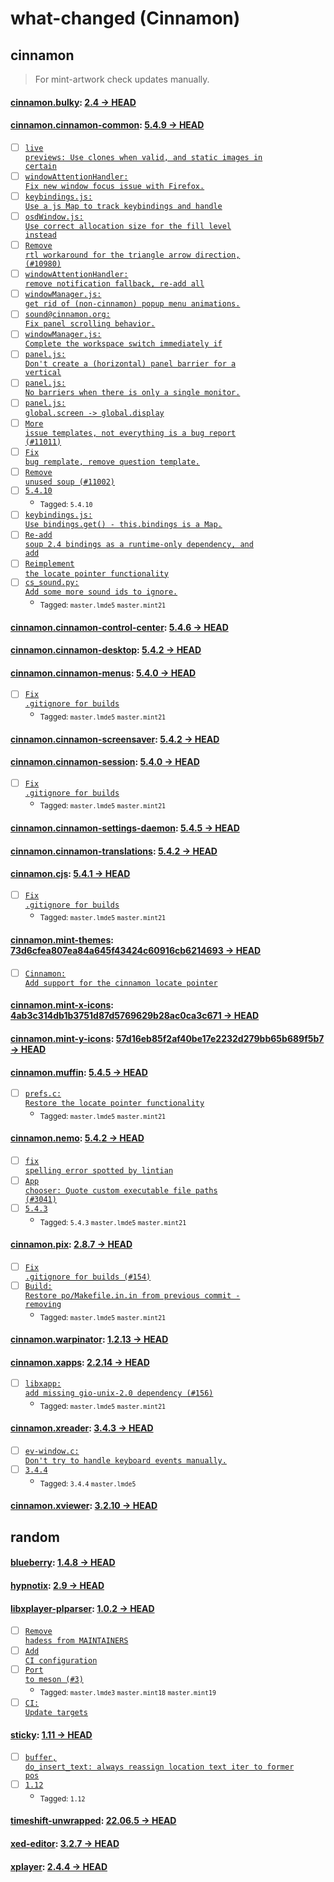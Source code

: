 # what-changed (Cinnamon)
## cinnamon
> For mint-artwork check updates manually.

#### [cinnamon.bulky](https://github.com/linuxmint/bulky): [2.4 → HEAD](https://github.com/linuxmint/bulky/compare/2.4...HEAD)


#### [cinnamon.cinnamon-common](https://github.com/linuxmint/cinnamon): [5.4.9 → HEAD](https://github.com/linuxmint/cinnamon/compare/5.4.9...HEAD)

- [ ] [<code>live previews: Use clones when valid, and static images in certain</code>](https://github.com/linuxmint/cinnamon/commit/2fe9ec9650f7d65462732e449107e498a1a72620)
- [ ] [<code>windowAttentionHandler: Fix new window focus issue with Firefox.</code>](https://github.com/linuxmint/cinnamon/commit/dccfd2537f9c91cf6535a8ee2c7adb3589fd61d6)
- [ ] [<code>keybindings.js: Use a js Map to track keybindings and handle</code>](https://github.com/linuxmint/cinnamon/commit/e88b1a999b97d524d45d64452c9a3ad0c8189330)
- [ ] [<code>osdWindow.js: Use correct allocation size for the fill level instead</code>](https://github.com/linuxmint/cinnamon/commit/98181340e9894fbe24c4321cbaa17caed0ea46e8)
- [ ] [<code>Remove rtl workaround for the triangle arrow direction, (#10980)</code>](https://github.com/linuxmint/cinnamon/commit/f584c7974f858220785ce483849b7ba9a130fb97)
- [ ] [<code>windowAttentionHandler: remove notification fallback, re-add all</code>](https://github.com/linuxmint/cinnamon/commit/718668673e171806cc30709af5366c029746ba34)
- [ ] [<code>windowManager.js: get rid of (non-cinnamon) popup menu animations.</code>](https://github.com/linuxmint/cinnamon/commit/e2157dfb7389bcc9044ad832c88e949fc21d76f2)
- [ ] [<code>sound@cinnamon.org: Fix panel scrolling behavior.</code>](https://github.com/linuxmint/cinnamon/commit/bda9dc5dd959e8425189d044ed4bf686f32a4769)
- [ ] [<code>windowManager.js: Complete the workspace switch immediately if</code>](https://github.com/linuxmint/cinnamon/commit/7dac334cf1ce4507718b00ef9c9ba0f26d8eb965)
- [ ] [<code>panel.js: Don't create a (horizontal) panel barrier for a vertical</code>](https://github.com/linuxmint/cinnamon/commit/683b219b192891cb873fce519a1586be5baad5f1)
- [ ] [<code>panel.js: No barriers when there is only a single monitor.</code>](https://github.com/linuxmint/cinnamon/commit/d9591fdeeb68953938b54013482b79fccbdc36a5)
- [ ] [<code>panel.js: global.screen -> global.display</code>](https://github.com/linuxmint/cinnamon/commit/3d8843c29b6c8ab25ea2f5a8c280dbd8eb57f00c)
- [ ] [<code>More issue templates, not everything is a bug report (#11011)</code>](https://github.com/linuxmint/cinnamon/commit/1859cc2a71fb368d34bc4e512342bccf7772b4c1)
- [ ] [<code>Fix bug remplate, remove question template.</code>](https://github.com/linuxmint/cinnamon/commit/a43be26f1225a4e5c09744219ddec881e66ac5ca)
- [ ] [<code>Remove unused soup (#11002)</code>](https://github.com/linuxmint/cinnamon/commit/dad45bb7799d6deb9eded378492a9220df139944)
- [ ] [<code>5.4.10</code>](https://github.com/linuxmint/cinnamon/commit/afdbb3d30bb13c1ab395d8c959d8e21600d58719)
  - <sub>Tagged: <code>5.4.10</code></sub>
- [ ] [<code>keybindings.js: Use bindings.get() - this.bindings is a Map.</code>](https://github.com/linuxmint/cinnamon/commit/7724e4146baf8431bc1fb55dce60984e77adef5a)
- [ ] [<code>Re-add soup 2.4 bindings as a runtime-only dependency, and add</code>](https://github.com/linuxmint/cinnamon/commit/76224fe409d074f8a44c70e4fd5e1289f92800b9)
- [ ] [<code>Reimplement the locate pointer functionality</code>](https://github.com/linuxmint/cinnamon/commit/b84524300937e4722283ec9d1cc5987067f656c6)
- [ ] [<code>cs_sound.py: Add some more sound ids to ignore.</code>](https://github.com/linuxmint/cinnamon/commit/6c2306661ca5aa6f4c01a7ac336ac619f13a00ec)
  - <sub>Tagged: <code>master.lmde5</code> <code>master.mint21</code></sub>

#### [cinnamon.cinnamon-control-center](https://github.com/linuxmint/cinnamon-control-center): [5.4.6 → HEAD](https://github.com/linuxmint/cinnamon-control-center/compare/5.4.6...HEAD)


#### [cinnamon.cinnamon-desktop](https://github.com/linuxmint/cinnamon-desktop): [5.4.2 → HEAD](https://github.com/linuxmint/cinnamon-desktop/compare/5.4.2...HEAD)


#### [cinnamon.cinnamon-menus](https://github.com/linuxmint/cinnamon-menus): [5.4.0 → HEAD](https://github.com/linuxmint/cinnamon-menus/compare/5.4.0...HEAD)

- [ ] [<code>Fix .gitignore for builds</code>](https://github.com/linuxmint/cinnamon-menus/commit/f9d9a90597896db10592ac67b3a6c8a7b15bc789)
  - <sub>Tagged: <code>master.lmde5</code> <code>master.mint21</code></sub>

#### [cinnamon.cinnamon-screensaver](https://github.com/linuxmint/cinnamon-screensaver): [5.4.2 → HEAD](https://github.com/linuxmint/cinnamon-screensaver/compare/5.4.2...HEAD)


#### [cinnamon.cinnamon-session](https://github.com/linuxmint/cinnamon-session): [5.4.0 → HEAD](https://github.com/linuxmint/cinnamon-session/compare/5.4.0...HEAD)

- [ ] [<code>Fix .gitignore for builds</code>](https://github.com/linuxmint/cinnamon-session/commit/29fd37f6d8f94763c13b4f76cd91f047fbccbf81)
  - <sub>Tagged: <code>master.lmde5</code> <code>master.mint21</code></sub>

#### [cinnamon.cinnamon-settings-daemon](https://github.com/linuxmint/cinnamon-settings-daemon): [5.4.5 → HEAD](https://github.com/linuxmint/cinnamon-settings-daemon/compare/5.4.5...HEAD)


#### [cinnamon.cinnamon-translations](https://github.com/linuxmint/cinnamon-translations): [5.4.2 → HEAD](https://github.com/linuxmint/cinnamon-translations/compare/5.4.2...HEAD)


#### [cinnamon.cjs](https://github.com/linuxmint/cjs): [5.4.1 → HEAD](https://github.com/linuxmint/cjs/compare/5.4.1...HEAD)

- [ ] [<code>Fix .gitignore for builds</code>](https://github.com/linuxmint/cjs/commit/ec0a18fb4455e833300c55608edf25f48fcc82b9)
  - <sub>Tagged: <code>master.lmde5</code> <code>master.mint21</code></sub>

#### [cinnamon.mint-themes](https://github.com/linuxmint/mint-themes): [73d6cfea807ea84a645f43424c60916cb6214693 → HEAD](https://github.com/linuxmint/mint-themes/compare/73d6cfea807ea84a645f43424c60916cb6214693...HEAD)

- [ ] [<code>Cinnamon: Add support for the cinnamon locate pointer</code>](https://github.com/linuxmint/mint-themes/commit/8d46df19f919bb5a871cfa8386a4a257aefdbec2)

#### [cinnamon.mint-x-icons](https://github.com/linuxmint/mint-x-icons): [4ab3c314db1b3751d87d5769629b28ac0ca3c671 → HEAD](https://github.com/linuxmint/mint-x-icons/compare/4ab3c314db1b3751d87d5769629b28ac0ca3c671...HEAD)


#### [cinnamon.mint-y-icons](https://github.com/linuxmint/mint-y-icons): [57d16eb85f2af40be17e2232d279bb65b689f5b7 → HEAD](https://github.com/linuxmint/mint-y-icons/compare/57d16eb85f2af40be17e2232d279bb65b689f5b7...HEAD)


#### [cinnamon.muffin](https://github.com/linuxmint/muffin): [5.4.5 → HEAD](https://github.com/linuxmint/muffin/compare/5.4.5...HEAD)

- [ ] [<code>prefs.c: Restore the locate pointer functionality</code>](https://github.com/linuxmint/muffin/commit/508a21328feaceccea183743ad33bd851690b640)
  - <sub>Tagged: <code>master.lmde5</code> <code>master.mint21</code></sub>

#### [cinnamon.nemo](https://github.com/linuxmint/nemo): [5.4.2 → HEAD](https://github.com/linuxmint/nemo/compare/5.4.2...HEAD)

- [ ] [<code>fix spelling error spotted by lintian</code>](https://github.com/linuxmint/nemo/commit/67a335014749accd12eb187571a071504da04635)
- [ ] [<code>App chooser: Quote custom executable file paths (#3041)</code>](https://github.com/linuxmint/nemo/commit/f004f88b8daf9cd5504db98aa031e19f37b46011)
- [ ] [<code>5.4.3</code>](https://github.com/linuxmint/nemo/commit/39e765de72d8b16895f318848a8b49374b6265a0)
  - <sub>Tagged: <code>5.4.3</code> <code>master.lmde5</code> <code>master.mint21</code></sub>

#### [cinnamon.pix](https://github.com/linuxmint/pix): [2.8.7 → HEAD](https://github.com/linuxmint/pix/compare/2.8.7...HEAD)

- [ ] [<code>Fix .gitignore for builds (#154)</code>](https://github.com/linuxmint/pix/commit/a3ad8d8ea92bb577b5373798bc6f5f5d567e002e)
- [ ] [<code>Build: Restore po/Makefile.in.in from previous commit - removing</code>](https://github.com/linuxmint/pix/commit/73f592ec6178b4d6e97886de4b3c34a0d46e9c58)
  - <sub>Tagged: <code>master.lmde5</code> <code>master.mint21</code></sub>

#### [cinnamon.warpinator](https://github.com/linuxmint/warpinator): [1.2.13 → HEAD](https://github.com/linuxmint/warpinator/compare/1.2.13...HEAD)


#### [cinnamon.xapps](https://github.com/linuxmint/xapp): [2.2.14 → HEAD](https://github.com/linuxmint/xapp/compare/2.2.14...HEAD)

- [ ] [<code>libxapp: add missing gio-unix-2.0 dependency (#156)</code>](https://github.com/linuxmint/xapp/commit/052081f75d1c1212aeb6a913772723c81607bcb3)
  - <sub>Tagged: <code>master.lmde5</code> <code>master.mint21</code></sub>

#### [cinnamon.xreader](https://github.com/linuxmint/xreader): [3.4.3 → HEAD](https://github.com/linuxmint/xreader/compare/3.4.3...HEAD)

- [ ] [<code>ev-window.c: Don't try to handle keyboard events manually.</code>](https://github.com/linuxmint/xreader/commit/4362a3567245cde757d1fb2aca228470ccc8b392)
- [ ] [<code>3.4.4</code>](https://github.com/linuxmint/xreader/commit/c103a1a6c6ad02161f997a2fe78b6c123e6a7e35)
  - <sub>Tagged: <code>3.4.4</code> <code>master.lmde5</code></sub>

#### [cinnamon.xviewer](https://github.com/linuxmint/xviewer): [3.2.10 → HEAD](https://github.com/linuxmint/xviewer/compare/3.2.10...HEAD)

## random

#### [blueberry](https://github.com/linuxmint/blueberry): [1.4.8 → HEAD](https://github.com/linuxmint/blueberry/compare/1.4.8...HEAD)


#### [hypnotix](https://github.com/linuxmint/hypnotix): [2.9 → HEAD](https://github.com/linuxmint/hypnotix/compare/2.9...HEAD)


#### [libxplayer-plparser](https://github.com/linuxmint/xplayer-plparser): [1.0.2 → HEAD](https://github.com/linuxmint/xplayer-plparser/compare/1.0.2...HEAD)

- [ ] [<code>Remove hadess from MAINTAINERS</code>](https://github.com/linuxmint/xplayer-plparser/commit/a5380e43340952309f6771bc26de89847798dc8f)
- [ ] [<code>Add CI configuration</code>](https://github.com/linuxmint/xplayer-plparser/commit/507b84bd9c0dd7c80a0f7333ce2a859ec138956d)
- [ ] [<code>Port to meson (#3)</code>](https://github.com/linuxmint/xplayer-plparser/commit/600ec3dd3705e1968f219ff8ea96aada51ab2f04)
  - <sub>Tagged: <code>master.lmde3</code> <code>master.mint18</code> <code>master.mint19</code></sub>
- [ ] [<code>CI: Update targets</code>](https://github.com/linuxmint/xplayer-plparser/commit/58682a70318ee304271b116d6660beb41ed90cc9)

#### [sticky](https://github.com/linuxmint/sticky): [1.11 → HEAD](https://github.com/linuxmint/sticky/compare/1.11...HEAD)

- [ ] [<code>buffer, do_insert_text: always reassign location text iter to former pos</code>](https://github.com/linuxmint/sticky/commit/155179fcaf0197dd5dc802541fb175e435010da4)
- [ ] [<code>1.12</code>](https://github.com/linuxmint/sticky/commit/5d8143bc4ab18fc2d26d0dad6b3fe4613655e8bf)
  - <sub>Tagged: <code>1.12</code></sub>

#### [timeshift-unwrapped](https://github.com/linuxmint/timeshift): [22.06.5 → HEAD](https://github.com/linuxmint/timeshift/compare/22.06.5...HEAD)


#### [xed-editor](https://github.com/linuxmint/xed): [3.2.7 → HEAD](https://github.com/linuxmint/xed/compare/3.2.7...HEAD)


#### [xplayer](https://github.com/linuxmint/xplayer): [2.4.4 → HEAD](https://github.com/linuxmint/xplayer/compare/2.4.4...HEAD)

